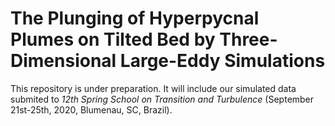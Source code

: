 # The Plunging of Hyperpycnal Plumes on Tilted Bed by Three-Dimensional Large-Eddy Simulations

This repository is under preparation. It will include our simulated data submited to *12th Spring School on Transition and Turbulence* (September 21st-25th, 2020, Blumenau, SC, Brazil).
